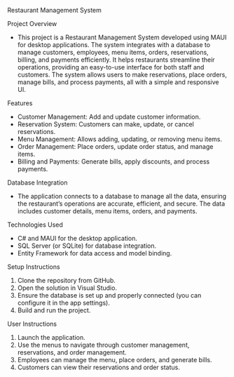Restaurant Management System

Project Overview
- This project is a Restaurant Management System developed using MAUI for desktop applications. The system integrates with a database to manage customers, employees, menu items, orders, reservations, billing, and payments efficiently. It helps restaurants streamline their operations, providing an easy-to-use interface for both staff and customers. The system allows users to make reservations, place orders, manage bills, and process payments, all with a simple and responsive UI.

Features
- Customer Management: Add and update customer information.
- Reservation System: Customers can make, update, or cancel reservations.
- Menu Management: Allows adding, updating, or removing menu items.
- Order Management: Place orders, update order status, and manage items.
- Billing and Payments: Generate bills, apply discounts, and process payments.

Database Integration
- The application connects to a database to manage all the data, ensuring the restaurant’s operations are accurate, efficient, and secure. The data includes customer details, menu items, orders, and payments.

Technologies Used
- C# and MAUI for the desktop application.
- SQL Server (or SQLite) for database integration.
- Entity Framework for data access and model binding.

Setup Instructions
1. Clone the repository from GitHub.
2. Open the solution in Visual Studio.
3. Ensure the database is set up and properly connected (you can configure it in the app settings).
4. Build and run the project.

User Instructions
1. Launch the application.
2. Use the menus to navigate through customer management, reservations, and order management.
3. Employees can manage the menu, place orders, and generate bills.
4. Customers can view their reservations and order status.

